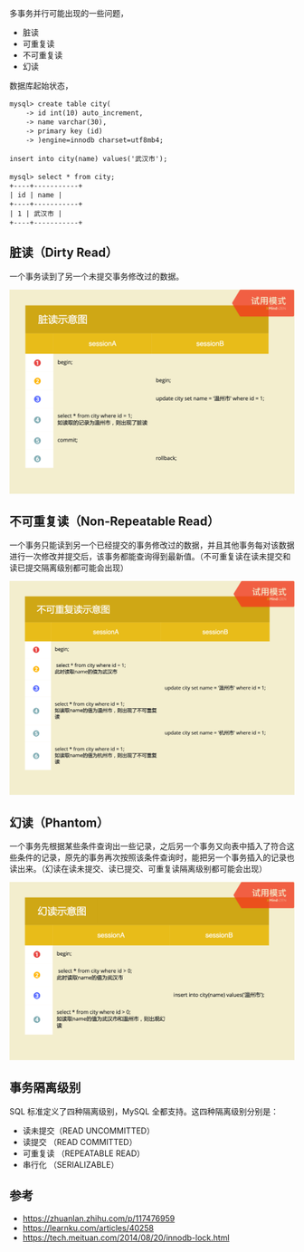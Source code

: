 多事务并行可能出现的一些问题，

- 脏读
- 可重复读
- 不可重复读
- 幻读

数据库起始状态，

```
mysql> create table city(
    -> id int(10) auto_increment,
    -> name varchar(30),
    -> primary key (id)
    -> )engine=innodb charset=utf8mb4;

insert into city(name) values('武汉市');

mysql> select * from city;
+----+-----------+
| id | name |
+----+-----------+
| 1 | 武汉市 |
+----+-----------+
```

## 脏读（Dirty Read）

一个事务读到了另一个未提交事务修改过的数据。

![](https://github.com/ethsonliu/personal-notes/blob/master/_image/041.png)

## 不可重复读（Non-Repeatable Read）

一个事务只能读到另一个已经提交的事务修改过的数据，并且其他事务每对该数据进行一次修改并提交后，该事务都能查询得到最新值。（不可重复读在读未提交和读已提交隔离级别都可能会出现）

![](https://github.com/ethsonliu/personal-notes/blob/master/_image/042.png)

## 幻读（Phantom）

一个事务先根据某些条件查询出一些记录，之后另一个事务又向表中插入了符合这些条件的记录，原先的事务再次按照该条件查询时，能把另一个事务插入的记录也读出来。（幻读在读未提交、读已提交、可重复读隔离级别都可能会出现）

![](https://github.com/ethsonliu/personal-notes/blob/master/_image/043.png)

## 事务隔离级别

SQL 标准定义了四种隔离级别，MySQL 全都支持。这四种隔离级别分别是：

- 读未提交（READ UNCOMMITTED）
- 读提交 （READ COMMITTED）
- 可重复读 （REPEATABLE READ）
- 串行化 （SERIALIZABLE）

## 参考

- https://zhuanlan.zhihu.com/p/117476959
- https://learnku.com/articles/40258
- https://tech.meituan.com/2014/08/20/innodb-lock.html
